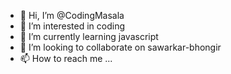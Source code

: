 - 👋 Hi, I’m @CodingMasala
- 👀 I’m interested in coding
- 🌱 I’m currently learning javascript
- 💞️ I’m looking to collaborate on sawarkar-bhongir
- 📫 How to reach me ...

<!---
code-disgner/code-disgner is a ✨ special ✨ repository because its `README.md` (this file) appears on your GitHub profile.
You can click the Preview link to take a look at your changes.
--->
